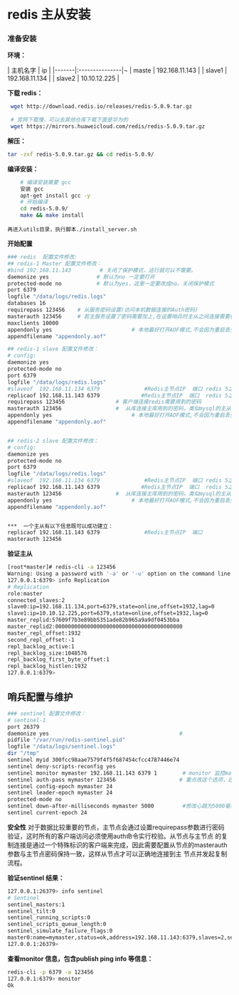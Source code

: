 # redis 主从安装

### 准备安装 

**环境：** 

| 主机名字  | ip             |
|-------|:---------------|¬
| maste | 192.168.11.143 |
| slave1 | 192.168.11.134 |
| slave2 | 10.10.12.225 |


**下载 redis：**
```bash
 wget http://download.redis.io/releases/redis-5.0.9.tar.gz
 
 # 官网下载慢，可以去其他仓库下载下面是华为的
 wget https://mirrors.huaweicloud.com/redis/redis-5.0.9.tar.gz
```
**解压：**
```bash
tar -zxf redis-5.0.9.tar.gz && cd redis-5.0.9/
```

**编译安装：**

```bash   
    # 编译安装需要 gcc
    安装 gcc
    apt-get install gcc -y
    # 开始编译
    cd redis-5.0.9/
    make && make install
```
    再进入utils目录，执行脚本./install_server.sh

**开始配置**

```bash
### redis  配置文件修改:
## redis-1 Master 配置文件修改：
#bind 192.168.11.143         # 关闭了保护模式，这行就可以不需要。
daemonize yes               # 默认为no 一定要打开
protected-mode no           # 默认为yes，这里一定要改成no。关闭保护模式
port 6379
logfile "/data/logs/redis.logs"
databases 16
requirepass 123456    # 从服务密码设置(访问本机数据连接的Auth密码)
masterauth 123456     # 若主服务设置了密码需要加上,在设置哨兵时主从之间连接需要(变更主从需要连接master 的密码.建议主从2个选项都设置上)
maxclients 10000
appendonly yes                         # 本地最好打开AOF模式,不会因为重启丢失数据。
appendfilename "appendonly.aof"

## redis-1 slave 配置文件修改：
# config:
daemonize yes 
protected-mode no
port 6379
logfile "/data/logs/redis.logs"
#slaveof  192.168.11.134 6379              #Redis主节点IP  端口 redis 5之前的配置
replicaof 192.168.11.143 6379             #Redis主节点IP  端口  redis 5之后的配置
requirepass 123456                # 客户端连接redis需要用到的密码
masterauth 123456                 #  从库连接主库用到的密码，类似mysql的主从同步账号密码。
appendonly yes                         # 本地最好打开AOF模式,不会因为重启丢失数据。
appendfilename "appendonly.aof"


## redis-2 slave 配置文件修改：
# config:
daemonize yes 
protected-mode no
port 6379
logfile "/data/logs/redis.logs"
#slaveof  192.168.11.134 6379              #Redis主节点IP  端口 redis 5之前的配置
replicaof 192.168.11.143 6379             #Redis主节点IP  端口  redis 5之后的配置requirepass 123456                # 客户端连接redis需要用到的密码
masterauth 123456                 #  从库连接主库用到的密码，类似mysql的主从同步账号密码。
appendonly yes                         # 本地最好打开AOF模式,不会因为重启丢失数据。
appendfilename "appendonly.aof"


***  一个主从有以下信息既可以成功建立：
replicaof 192.168.11.143 6379              #Redis主节点IP  端口
masterauth 123456  
```

**验证主从**
```bash
[root*master]# redis-cli -a 123456
Warning: Using a password with '-a' or '-u' option on the command line interface may not be safe.
127.0.0.1:6379> info Replication
# Replication
role:master
connected_slaves:2
slave0:ip=192.168.11.134,port=6379,state=online,offset=1932,lag=0
slave1:ip=10.10.12.225,port=6379,state=online,offset=1932,lag=0
master_replid:57609f7b3e89bb5351ade82b965a9a9df0453bba
master_replid2:0000000000000000000000000000000000000000
master_repl_offset:1932
second_repl_offset:-1
repl_backlog_active:1
repl_backlog_size:1048576
repl_backlog_first_byte_offset:1
repl_backlog_histlen:1932
127.0.0.1:6379> 
```

## 哨兵配置与维护

```bash
### sentinel 配置文件修改：
# sentinel-1 
port 26379
daemonize yes                                         # 
pidfile "/var/run/redis-sentinel.pid"
logfile "/data/logs/sentinel.logs"
dir "/tmp"
sentinel myid 300fcc98aae7579f4f5f687454cfcc4787446e74
sentinel deny-scripts-reconfig yes
sentinel monitor mymaster 192.168.11.143 6379 1        # monitor 监控master IP地址和端口，最后的数字1 是有几个哨兵确认即确认主下线。
sentinel auth-pass mymaster 123456                    # 重点改这个选项，连接主的密码。
sentinel config-epoch mymaster 24
sentinel leader-epoch mymaster 24
protected-mode no 
sentinel down-after-milliseconds mymaster 5000         #修改心跳为5000毫秒
sentinel current-epoch 24
```

**安全性**
对于数据比较重要的节点，主节点会通过设置requirepass参数进行密码 验证，这时所有的客户端访问必须使用auth命令实行校验。从节点与主节点 的复制连接是通过一个特殊标识的客户端来完成，因此需要配置从节点的masterauth参数与主节点密码保持一致，这样从节点才可以正确地连接到主 节点并发起复制流程。

**验证sentinel 结果：**

```bash
127.0.0.1:26379> info sentinel
# Sentinel
sentinel_masters:1
sentinel_tilt:0
sentinel_running_scripts:0
sentinel_scripts_queue_length:0
sentinel_simulate_failure_flags:0
master0:name=mymaster,status=ok,address=192.168.11.143:6379,slaves=2,sentinels=3
127.0.0.1:26379> 
```

**查看monitor 信息，包含publish ping info 等信息：**

```bash
redis-cli -p 6379 -a 123456 
127.0.0.1:6379> monitor
Ok
```